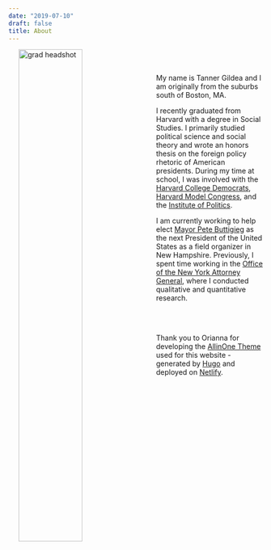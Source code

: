 ```yaml
---
date: "2019-07-10"
draft: false
title: About
---
```


<img style="float: left; margin-right:20px" src="/about/_index_files/img_2991.jpeg" alt="grad headshot" width="50%" hspace="20"/>

<br/><br/>

My name is Tanner Gildea and I am originally from the suburbs south of Boston, MA.

I recently graduated from Harvard with a degree in Social Studies. I primarily studied political science and social theory and wrote an honors thesis on the foreign policy rhetoric of American presidents. During my time at school, I was involved with the [Harvard College Democrats](http://harvarddems.org), [Harvard Model Congress](https://www.harvardmodelcongress.org), and the [Institute of Politics](https://iop.harvard.edu).

I am currently working to help elect [Mayor Pete Buttigieg](https://peteforamerica.com) as the next President of the United States as a field organizer in New Hampshire. Previously, I spent time working in the [Office of the New York Attorney General](https://ag.ny.gov), where I conducted qualitative and quantitative research.

<br/><br/>

[](/about/_index_files/Tanner_Gildea_Resume_noGPA.pdf)

Thank you to Orianna for developing the [AllinOne Theme](https://github.com/orianna-zzo/AllinOne)  used for this website - generated by [Hugo](http://gohugo.io) and deployed on [Netlify](https://www.netlify.com). 



